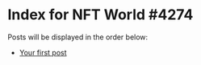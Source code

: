 # Index for NFT World #4274
Posts will be displayed in the order below:

- [Your first post](./001-first.md)

